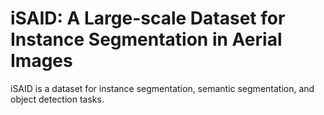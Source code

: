 # iSAID: A Large-scale Dataset for Instance Segmentation in Aerial Images

iSAID is a dataset for instance segmentation, semantic segmentation, and object detection tasks.